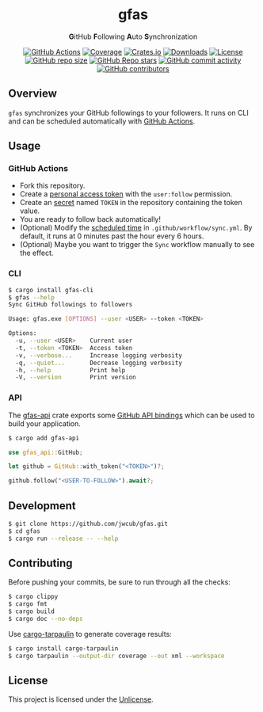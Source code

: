 <div align="center">

# gfas

**G**itHub **F**ollowing **A**uto **S**ynchronization

[![GitHub Actions](https://img.shields.io/github/actions/workflow/status/jwcub/gfas/ci.yml?style=flat-square)](https://github.com/jwcub/gfas/actions)
[![Coverage](https://img.shields.io/codecov/c/github/jwcub/gfas?token=W3H6GBVQZW&style=flat-square
)](https://app.codecov.io/github/jwcub/gfas)
[![Crates.io](https://img.shields.io/crates/v/gfas-cli?style=flat-square)](https://crates.io/crates/gfas-cli)
[![Downloads](https://img.shields.io/crates/d/gfas-cli?style=flat-square)](https://crates.io/crates/gfas-cli)
[![License](https://img.shields.io/github/license/jwcub/gfas?style=flat-square)](https://github.com/jwcub/gfas/blob/main/LICENSE)
[![GitHub repo size](https://img.shields.io/github/repo-size/jwcub/gfas?style=flat-square)](https://github.com/jwcub/gfas)
[![GitHub Repo stars](https://img.shields.io/github/stars/jwcub/gfas?style=flat-square&color=yellow)](https://github.com/jwcub/gfas/stargazers)
[![GitHub commit activity](https://img.shields.io/github/commit-activity/y/jwcub/gfas?style=flat-square)](https://github.com/jwcub/gfas/commits/main/)
[![GitHub contributors](https://img.shields.io/github/contributors/jwcub/gfas?style=flat-square)](https://github.com/jwcub/gfas/graphs/contributors)

</div>

## Overview

`gfas` synchronizes your GitHub followings to your followers. It runs on CLI and can be
scheduled automatically with [GitHub Actions](https://docs.github.com/actions).

## Usage

### GitHub Actions

- Fork this repository.
- Create a [personal access token](https://docs.github.com/authentication/keeping-your-account-and-data-secure/managing-your-personal-access-tokens) with the `user:follow` permission.
- Create an [secret](https://docs.github.com/actions/security-for-github-actions/security-guides/using-secrets-in-github-actions) named `TOKEN` in the repository containing the token value.
- You are ready to follow back automatically!
- (Optional) Modify the [scheduled time](https://docs.github.com/actions/writing-workflows/choosing-when-your-workflow-runs/events-that-trigger-workflows#schedule) in `.github/workflow/sync.yml`. By default, it runs at 0 minutes past the hour every 6 hours.
- (Optional) Maybe you want to trigger the `Sync` workflow manually to see the effect.

### CLI

```sh
$ cargo install gfas-cli
$ gfas --help
Sync GitHub followings to followers

Usage: gfas.exe [OPTIONS] --user <USER> --token <TOKEN>

Options:
  -u, --user <USER>    Current user
  -t, --token <TOKEN>  Access token
  -v, --verbose...     Increase logging verbosity
  -q, --quiet...       Decrease logging verbosity
  -h, --help           Print help
  -V, --version        Print version
```

### API

The [gfas-api](https://crates.io/crates/gfas-api) crate exports some [GitHub API bindings](https://docs.rs/gfas-api) which can be used to build your application.

```sh
$ cargo add gfas-api
```

```rust
use gfas_api::GitHub;

let github = GitHub::with_token("<TOKEN>")?;

github.follow("<USER-TO-FOLLOW>").await?;
```

## Development

```sh
$ git clone https://github.com/jwcub/gfas.git
$ cd gfas
$ cargo run --release -- --help
```

## Contributing

Before pushing your commits, be sure to run through all the checks:

```sh
$ cargo clippy
$ cargo fmt
$ cargo build
$ cargo doc --no-deps
```

Use [cargo-tarpaulin](https://crates.io/crates/cargo-tarpaulin) to generate coverage results:

```sh
$ cargo install cargo-tarpaulin
$ cargo tarpaulin --output-dir coverage --out xml --workspace
```

## License

This project is licensed under the [Unlicense](https://github.com/jwcub/gfas/blob/main/LICENSE).

